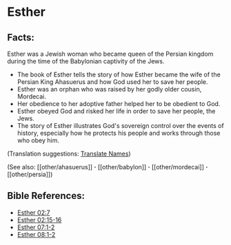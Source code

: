 # Esther #

## Facts: ##

Esther was a Jewish woman who became queen of the Persian kingdom during the time of the Babylonian captivity of the Jews.

* The book of Esther tells the story of how Esther became the wife of the Persian King Ahasuerus and how God used her to save her people.
* Esther was an orphan who was raised by her godly older cousin, Mordecai.
* Her obedience to her adoptive father helped her to be obedient to God.
* Esther obeyed God and risked her life in order to save her people, the Jews.
* The story of Esther illustrates God's sovereign control over the events of history, especially how he protects his people and works through those who obey him.

(Translation suggestions: [Translate Names](en/ta-vol1/translate/man/translate-names))

(See also: [[other/ahasuerus]] **·** [[other/babylon]] **·** [[other/mordecai]] **·** [[other/persia]])

## Bible References: ##

* [Esther 02:7](en/tn/est/help/02/07)
* [Esther 02:15-16](en/tn/est/help/02/15)
* [Esther 07:1-2](en/tn/est/help/07/01)
* [Esther 08:1-2](en/tn/est/help/08/01)